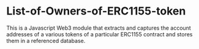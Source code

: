 # List-of-Owners-of-ERC1155-token
This is a Javascript Web3 module that extracts and captures the account addresses of a various tokens of a particular ERC1155 contract and stores them in a referenced database.

